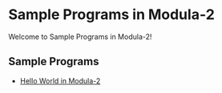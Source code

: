# Sample Programs in Modula-2

Welcome to Sample Programs in Modula-2!

## Sample Programs

- [Hello World in Modula-2](https://github.com//TheRenegadeCoder/sample-programs/issues/1872)
